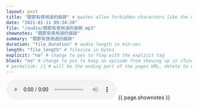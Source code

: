 ```yaml
---
layout: post
title: "關節有使用過的痕跡" # quotes allow forbidden characters like the colon
date: "2021-01-11 09:34:20"
file: "/audio/關節有使用過的痕跡.mp3"
shownotes: "關節有使用過的痕跡"
summary: "關節有使用過的痕跡"
duration: "file_duration" # audio length in min:sec
length: "file_length" # filesize in bytes
explicit: "no" # change to yes to flag with the explicit tag
block: "no" # change to yes to keep an episode from showing up in iTunes
# permalink: /1 # will be the ending part of the pages URL, delete to default to the title
---
```


<audio controls>
<source src="{{site.url}}{{site.baseurl}}{{ page.file }}" type="audio/x-mp3">
Your browser does not support the audio element.
</audio>
{{ page.shownotes }}
